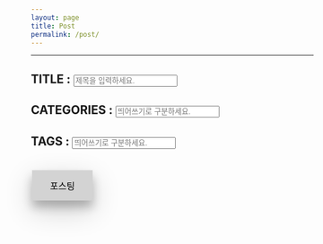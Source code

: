 ```yaml
---
layout: page
title: Post
permalink: /post/
---
```


---
<h2>TITLE : <input type="text" id="title" placeholder="제목을 입력하세요."></h2>
<h2>CATEGORIES : <input type="text" id="title" placeholder="띄어쓰기로 구분하세요."></h2>
<h2>TAGS : <input type="text" id="title" placeholder="띄어쓰기로 구분하세요."></h2>
<br>
<div id="editor"></div>
<input type="submit" value="포스팅" onclick="onSubmit(event)">

<link rel="stylesheet" href="{{ site.baseurl | prepend: site.url }}/assets/toastui/toastui-editor.min.css">
<script src="{{ site.baseurl | prepend: site.url }}//assets/toastui/toastui-editor-all.min.js"></script>

<style>
input[type="submit"] {
  background-color: lightgray;
  border: none;
  color: black;
  padding: 15px 32px;
  text-align: center;
  text-decoration: none;
  display: inline-block;
  font-size: 16px;
  margin: 4px 2px;
  cursor: pointer;
  box-shadow: 0 12px 16px 0 rgba(0,0,0,0.24),0 17px 50px 0 rgba(0,0,0,0.19);
}
</style>

<script>
    
    const editorDiv = document.querySelector("#editor");

    const Editor = toastui.Editor;

    const editor = new Editor({
        el: editorDiv,
        height:"600px",
        initialEditType: "markdown",
        previewStyle: "vertical"
    });
        
    const toBase64 = file => new Promise((resolve, reject) => {
        const reader = new FileReader();
        reader.readAsDataURL(file);
        reader.onload = () => {
            resolve(reader.result);
            localStorage.setItem("file", reader.result);    
        }
        reader.onerror = error => reject(error);
    });

    const onSubmit = async (event) => {
        event.preventDefault();
        
        const token = atob("{{ site:token }}");

        const markdown = editor.getMarkdown();

        const title = document.querySelector("#title").value;
        if(title === "") {
            alert("제목을 입력하세요.");
            return false; 
        }

        let isPosting = confirm("포스팅하시겠습니까?");
        if(!isPosting) {
            return false;
        } else {

        }

        const date = new Date();
        
        const categories = document.querySelector("#categories").value;
        const tags = document.querySelector("#tags").value;
        const dateString = date.toISOString().substr(0, 10);
        const dateTimeString = date.toISOString().substr(0, 19).replace("T", " ");
        const timezoneOffset = date.getTimezoneOffset() / 60 * 100 * (-1);
        const timezoneSign = Math.sign(timezoneOffset) >= 0 ? "+" : "-";
        
        const timezone = timezoneSign + ("0" + timezoneOffset.toString().replace("+","").replace("-","").replace(".", "")).slice(-4);
        const fileName = `${dateString}-${title}.markdown`;

        let description = "";
        description += "---" + "\n";
        description += "layout: post" + "\n";
        description += "title: " + title + "\n";
        description += "date: " + dateTimeString + " " + timezone + "\n";
        description += "categories: " + categories + "\n";
        description += "tags: " + tags + "\n";
        description += "---" + "\n"

        // ---
        // layout: post
        // title:  "test"
        // date:   2021-09-29 22:24:36 +0900
        // categories: jekyll update
        // tags: ex1 ex2
        // ---

        console.log(description + markdown);
        const blob = new Blob([description + markdown], { type : "text/plain;charset=utf-8" });
        
        await toBase64(blob);
        const dataURI = localStorage.getItem("file");
        localStorage.removeItem("file");
        const content = dataURI.split(',')[1];

        const parameters = {
            message: fileName + " Upload",
            content: content,
        }
        await fetch("https://api.github.com/repos/tkddbs2468/blog/contents/_posts/" + fileName, {
            method: "PUT",
            headers: {
                "Accept" : "application/vnd.github.v3+json",
                "Authorization" : "token " + token
            },
            body: JSON.stringify(parameters)
        })
        .then(response => response.json())
        .then(data => {
            console.log(data);
        })
        .catch(error => console.log(error));

        // location.href="{{ site.baseurl | prepend: site.url }}";
    }

</script>